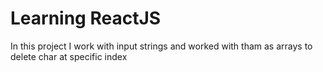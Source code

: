 # Learning ReactJS

In this project I work with input strings and worked with tham as arrays to delete char at specific index

